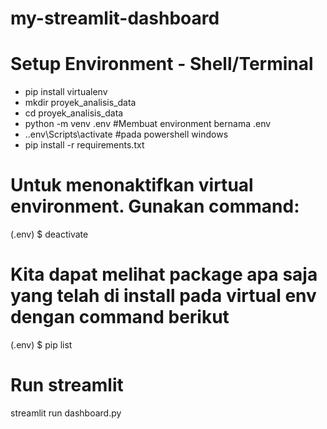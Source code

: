 # my-streamlit-dashboard

# Setup Environment - Shell/Terminal
- pip install virtualenv
- mkdir proyek_analisis_data
- cd proyek_analisis_data
- python -m venv .env  #Membuat environment bernama .env
- .\.env\Scripts\activate  #pada powershell windows
- pip install -r requirements.txt

# Untuk menonaktifkan virtual environment. Gunakan command:
(.env) $ deactivate

# Kita dapat melihat package apa saja yang telah di install pada virtual env dengan command berikut
(.env) $ pip list

# Run streamlit
streamlit run dashboard.py
